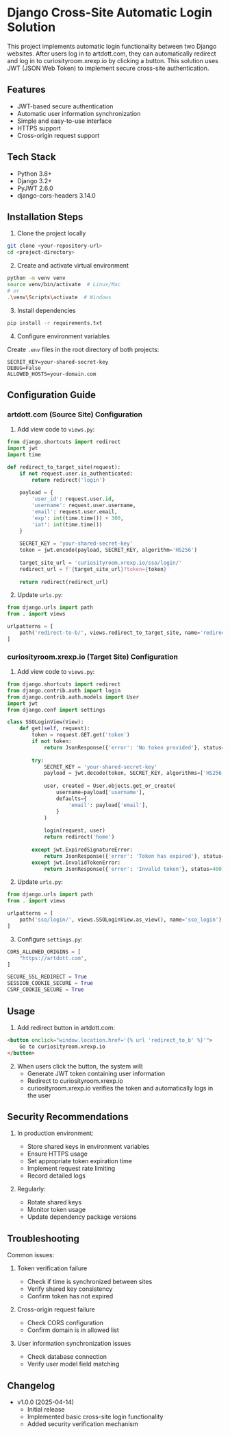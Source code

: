 # Django Cross-Site Automatic Login Solution

This project implements automatic login functionality between two Django websites. After users log in to artdott.com, they can automatically redirect and log in to curiosityroom.xrexp.io by clicking a button. This solution uses JWT (JSON Web Token) to implement secure cross-site authentication.

## Features

- JWT-based secure authentication
- Automatic user information synchronization
- Simple and easy-to-use interface
- HTTPS support
- Cross-origin request support

## Tech Stack

- Python 3.8+
- Django 3.2+
- PyJWT 2.6.0
- django-cors-headers 3.14.0

## Installation Steps

1. Clone the project locally

```bash
git clone <your-repository-url>
cd <project-directory>
```

2. Create and activate virtual environment

```bash
python -m venv venv
source venv/bin/activate  # Linux/Mac
# or
.\venv\Scripts\activate  # Windows
```

3. Install dependencies

```bash
pip install -r requirements.txt
```

4. Configure environment variables

Create `.env` files in the root directory of both projects:

```env
SECRET_KEY=your-shared-secret-key
DEBUG=False
ALLOWED_HOSTS=your-domain.com
```

## Configuration Guide

### artdott.com (Source Site) Configuration

1. Add view code to `views.py`:

```python
from django.shortcuts import redirect
import jwt
import time

def redirect_to_target_site(request):
    if not request.user.is_authenticated:
        return redirect('login')
    
    payload = {
        'user_id': request.user.id,
        'username': request.user.username,
        'email': request.user.email,
        'exp': int(time.time()) + 300,
        'iat': int(time.time())
    }
    
    SECRET_KEY = 'your-shared-secret-key'
    token = jwt.encode(payload, SECRET_KEY, algorithm='HS256')
    
    target_site_url = 'curiosityroom.xrexp.io/sso/login/'
    redirect_url = f'{target_site_url}?token={token}'
    
    return redirect(redirect_url)
```

2. Update `urls.py`:

```python
from django.urls import path
from . import views

urlpatterns = [
    path('redirect-to-b/', views.redirect_to_target_site, name='redirect_to_b'),
]
```

### curiosityroom.xrexp.io (Target Site) Configuration

1. Add view code to `views.py`:

```python
from django.shortcuts import redirect
from django.contrib.auth import login
from django.contrib.auth.models import User
import jwt
from django.conf import settings

class SSOLoginView(View):
    def get(self, request):
        token = request.GET.get('token')
        if not token:
            return JsonResponse({'error': 'No token provided'}, status=400)
            
        try:
            SECRET_KEY = 'your-shared-secret-key'
            payload = jwt.decode(token, SECRET_KEY, algorithms=['HS256'])
            
            user, created = User.objects.get_or_create(
                username=payload['username'],
                defaults={
                    'email': payload['email'],
                }
            )
            
            login(request, user)
            return redirect('home')
            
        except jwt.ExpiredSignatureError:
            return JsonResponse({'error': 'Token has expired'}, status=400)
        except jwt.InvalidTokenError:
            return JsonResponse({'error': 'Invalid token'}, status=400)
```

2. Update `urls.py`:

```python
from django.urls import path
from . import views

urlpatterns = [
    path('sso/login/', views.SSOLoginView.as_view(), name='sso_login'),
]
```

3. Configure `settings.py`:

```python
CORS_ALLOWED_ORIGINS = [
    "https://artdott.com",
]

SECURE_SSL_REDIRECT = True
SESSION_COOKIE_SECURE = True
CSRF_COOKIE_SECURE = True
```

## Usage

1. Add redirect button in artdott.com:

```html
<button onclick="window.location.href='{% url 'redirect_to_b' %}'">
    Go to curiosityroom.xrexp.io
</button>
```

2. When users click the button, the system will:
   - Generate JWT token containing user information
   - Redirect to curiosityroom.xrexp.io
   - curiosityroom.xrexp.io verifies the token and automatically logs in the user

## Security Recommendations

1. In production environment:
   - Store shared keys in environment variables
   - Ensure HTTPS usage
   - Set appropriate token expiration time
   - Implement request rate limiting
   - Record detailed logs

2. Regularly:
   - Rotate shared keys
   - Monitor token usage
   - Update dependency package versions

## Troubleshooting

Common issues:

1. Token verification failure
   - Check if time is synchronized between sites
   - Verify shared key consistency
   - Confirm token has not expired

2. Cross-origin request failure
   - Check CORS configuration
   - Confirm domain is in allowed list

3. User information synchronization issues
   - Check database connection
   - Verify user model field matching

## Changelog

- v1.0.0 (2025-04-14)
  - Initial release
  - Implemented basic cross-site login functionality
  - Added security verification mechanism